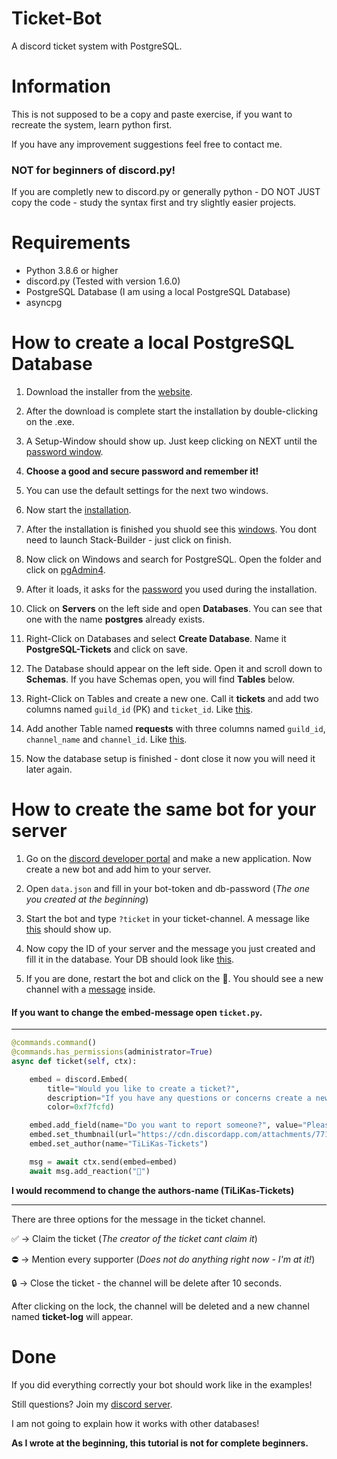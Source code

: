 # Ticket-Bot
A discord ticket system with PostgreSQL.

# Information
This is not supposed to be a copy and paste exercise, if you want to recreate the system, learn python first. 

If you have any improvement suggestions feel free to contact me.

### NOT for beginners of discord.py!

If you are completly new to discord.py or generally python - DO NOT JUST copy the code - study the syntax first and try slightly easier projects. 

# Requirements

- Python 3.8.6 or higher
- discord.py (Tested with version 1.6.0)
- PostgreSQL Database (I am using a local PostgreSQL Database)
- asyncpg

# How to create a local PostgreSQL Database

1. Download the installer from the [website](https://www.enterprisedb.com/downloads/postgres-postgresql-downloads).

2. After the download is complete start the installation by double-clicking on the .exe. 

3. A Setup-Window should show up. Just keep clicking on NEXT until the [password window](https://cdn.discordapp.com/attachments/771635939700768769/827816815886991380/unknown.png). 

4. **Choose a good and secure password and remember it!** 

5. You can use the default settings for the next two windows.

6. Now start the [installation](https://cdn.discordapp.com/attachments/771635939700768769/827819917829996554/unknown.png).

7. After the installation is finished you shuold see this [windows](https://cdn.discordapp.com/attachments/771635939700768769/827813661182525460/unknown.png). You dont need to launch Stack-Builder - just click on finish. 

8. Now click on Windows and search for PostgreSQL. Open the folder and click on [pgAdmin4](https://cdn.discordapp.com/attachments/771635939700768769/827823887495856128/unknown.png).

9. After it loads, it asks for the [password](https://cdn.discordapp.com/attachments/771635939700768769/827824348562849802/unknown.png) you used during the installation.

10. Click on **Servers** on the left side and open **Databases**. You can see that one with the name **postgres** already exists. 

11. Right-Click on Databases and select **Create Database**. Name it **PostgreSQL-Tickets** and click on save.

12. The Database should appear on the left side. Open it and scroll down to **Schemas**. If you have Schemas open, you will find **Tables** below. 

13. Right-Click on Tables and create a new one. Call it **tickets** and add two columns named ``guild_id`` (PK) and ``ticket_id``. Like [this](https://cdn.discordapp.com/attachments/771635939700768769/827830274615935026/Unbenannt.png).

14. Add another Table named **requests** with three columns named ``guild_id``, ``channel_name`` and ``channel_id``. Like [this](https://cdn.discordapp.com/attachments/771635939700768769/827829056945782784/unknown.png).

15. Now the database setup is finished -  dont close it now you will need it later again.

# How to create the same bot for your server
1. Go on the [discord developer portal](https://discord.com/developers/applications) and make a new application. Now create a new bot and add him to your server.

2. Open ``data.json`` and fill in your bot-token and db-password (*The one you created at the beginning*)

3. Start the bot and type ``?ticket`` in your ticket-channel. A message like [this](https://cdn.discordapp.com/attachments/771635939700768769/827460503185653790/unknown.png) should show up.

4. Now copy the ID of your server and the message you just created and fill it in the database. Your DB should look like [this](https://cdn.discordapp.com/attachments/771635939700768769/827460984628183060/unknown.png).

5. If you are done, restart the bot and click on the 📩. You should see a new channel with a [message](https://cdn.discordapp.com/attachments/771635939700768769/827462375803191326/unknown.png) inside.

#### If you want to change the embed-message open ``ticket.py``.
---------------------------------------------------------------------------------------------------------------------------------------------------------------------
```python
@commands.command()
@commands.has_permissions(administrator=True)
async def ticket(self, ctx):

    embed = discord.Embed(
        title="Would you like to create a ticket?", 
        description="If you have any questions or concerns create a new ticket by clicking on the emoji below this message.", 
        color=0xf7fcfd)

    embed.add_field(name="Do you want to report someone?", value="Please contact a supporter or moderator directly!", inline=True)
    embed.set_thumbnail(url="https://cdn.discordapp.com/attachments/771635939700768769/773121323341578250/external-content.duckduckgo.com.png")
    embed.set_author(name="TiLiKas-Tickets")

    msg = await ctx.send(embed=embed)
    await msg.add_reaction("📩")
```
**I would recommend to change the authors-name (TiLiKas-Tickets)**

---------------------------------------------------------------------------------------------------------------------------------------------------------------------

There are three options for the message in the ticket channel.

✅ -> Claim the ticket (*The creator of the ticket cant claim it*)

⛔ -> Mention every supporter (*Does not do anything right now - I'm at it!*)

🔒 -> Close the ticket - the channel will be delete after 10 seconds.

After clicking on the lock, the channel will be deleted and a new channel named **ticket-log** will appear.
# Done

If you did everything correctly your bot should work like in the examples!

Still questions? Join my [discord server](https://discord.gg/ykF6UfqWgF).

I am not going to explain how it works with other databases!

**As I wrote at the beginning, this tutorial is not for complete beginners.**

